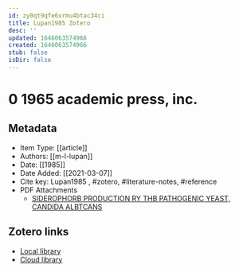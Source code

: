 ```yaml
---
id: zy0qt9qfe6xrmu4btac34ci
title: Lupan1985 Zotero
desc: ''
updated: 1646063574966
created: 1646063574966
stub: false
isDir: false
---
```

# 0 1965 academic press, inc.

## Metadata

* Item Type: [[article]]
* Authors: [[m-l-lupan]]
* Date: [[1985]]
* Date Added: [[2021-03-07]]
* Cite key: Lupan1985
, #zotero, #literature-notes, #reference
* PDF Attachments
	- [SIDEROPHORB PRODUCTION RY THB PATHOGENIC YEAST, CANDIDA ALBTCANS](zotero://open-pdf/library/items/AQL98WWY)


##  Zotero links
* [Local library](zotero://select/items/1_H7Z6K2Z8)
* [Cloud library](http://zotero.org/users/7593438/items/H7Z6K2Z8)

